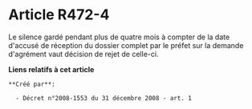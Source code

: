 # Article R472-4

Le silence gardé pendant plus de quatre mois à compter de la date d'accusé de réception du dossier complet par le préfet sur
la demande d'agrément vaut décision de rejet de celle-ci.

**Liens relatifs à cet article**

	**Créé par**:

	  - Décret n°2008-1553 du 31 décembre 2008 - art. 1
